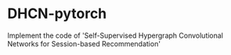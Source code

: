 # DHCN-pytorch
Implement the code of 'Self-Supervised Hypergraph Convolutional Networks for Session-based Recommendation'
